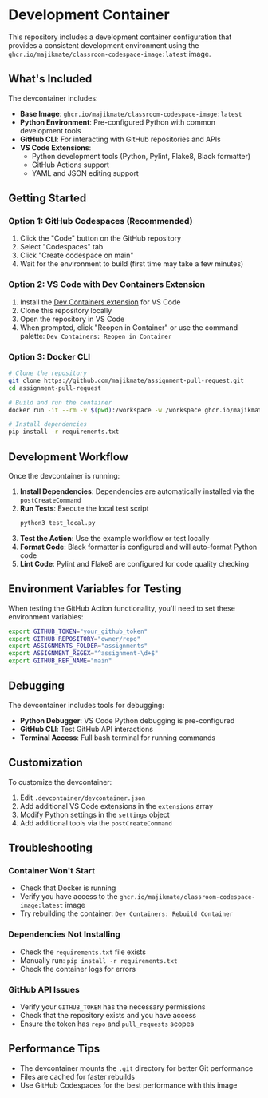 # Development Container

This repository includes a development container configuration that provides a consistent development environment using the `ghcr.io/majikmate/classroom-codespace-image:latest` image.

## What's Included

The devcontainer includes:

- **Base Image**: `ghcr.io/majikmate/classroom-codespace-image:latest`
- **Python Environment**: Pre-configured Python with common development tools
- **GitHub CLI**: For interacting with GitHub repositories and APIs
- **VS Code Extensions**:
  - Python development tools (Python, Pylint, Flake8, Black formatter)
  - GitHub Actions support
  - YAML and JSON editing support

## Getting Started

### Option 1: GitHub Codespaces (Recommended)

1. Click the "Code" button on the GitHub repository
2. Select "Codespaces" tab
3. Click "Create codespace on main"
4. Wait for the environment to build (first time may take a few minutes)

### Option 2: VS Code with Dev Containers Extension

1. Install the [Dev Containers extension](https://marketplace.visualstudio.com/items?itemName=ms-vscode-remote.remote-containers) for VS Code
2. Clone this repository locally
3. Open the repository in VS Code
4. When prompted, click "Reopen in Container" or use the command palette: `Dev Containers: Reopen in Container`

### Option 3: Docker CLI

```bash
# Clone the repository
git clone https://github.com/majikmate/assignment-pull-request.git
cd assignment-pull-request

# Build and run the container
docker run -it --rm -v $(pwd):/workspace -w /workspace ghcr.io/majikmate/classroom-codespace-image:latest bash

# Install dependencies
pip install -r requirements.txt
```

## Development Workflow

Once the devcontainer is running:

1. **Install Dependencies**: Dependencies are automatically installed via the `postCreateCommand`
2. **Run Tests**: Execute the local test script
   ```bash
   python3 test_local.py
   ```
3. **Test the Action**: Use the example workflow or test locally
4. **Format Code**: Black formatter is configured and will auto-format Python code
5. **Lint Code**: Pylint and Flake8 are configured for code quality checking

## Environment Variables for Testing

When testing the GitHub Action functionality, you'll need to set these environment variables:

```bash
export GITHUB_TOKEN="your_github_token"
export GITHUB_REPOSITORY="owner/repo"
export ASSIGNMENTS_FOLDER="assignments"
export ASSIGNMENT_REGEX="^assignment-\d+$"
export GITHUB_REF_NAME="main"
```

## Debugging

The devcontainer includes tools for debugging:

- **Python Debugger**: VS Code Python debugging is pre-configured
- **GitHub CLI**: Test GitHub API interactions
- **Terminal Access**: Full bash terminal for running commands

## Customization

To customize the devcontainer:

1. Edit `.devcontainer/devcontainer.json`
2. Add additional VS Code extensions in the `extensions` array
3. Modify Python settings in the `settings` object
4. Add additional tools via the `postCreateCommand`

## Troubleshooting

### Container Won't Start
- Check that Docker is running
- Verify you have access to the `ghcr.io/majikmate/classroom-codespace-image:latest` image
- Try rebuilding the container: `Dev Containers: Rebuild Container`

### Dependencies Not Installing
- Check the `requirements.txt` file exists
- Manually run: `pip install -r requirements.txt`
- Check the container logs for errors

### GitHub API Issues
- Verify your `GITHUB_TOKEN` has the necessary permissions
- Check that the repository exists and you have access
- Ensure the token has `repo` and `pull_requests` scopes

## Performance Tips

- The devcontainer mounts the `.git` directory for better Git performance
- Files are cached for faster rebuilds
- Use GitHub Codespaces for the best performance with this image
